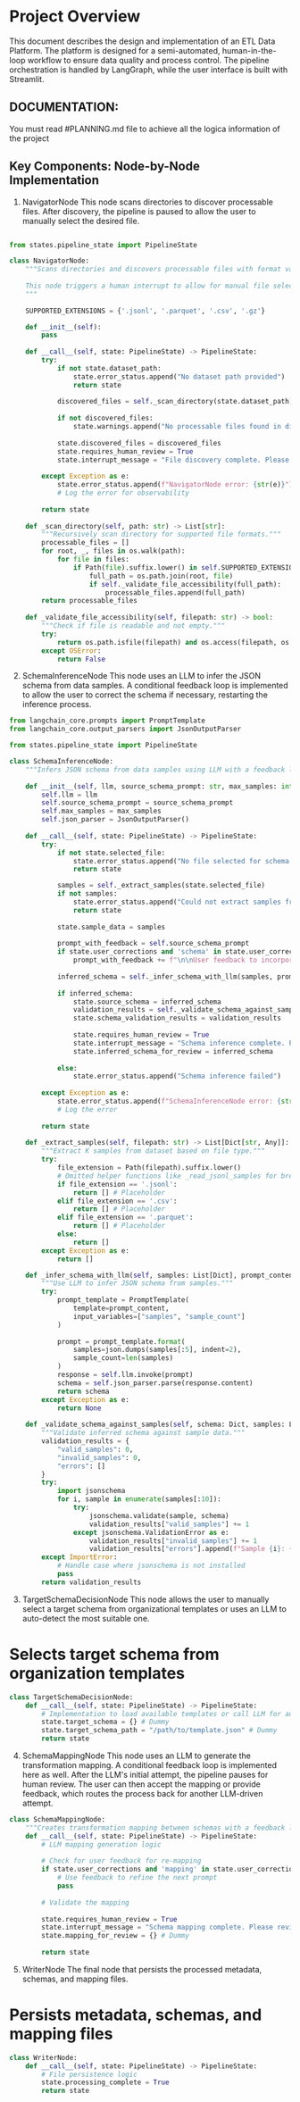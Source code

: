 # Project Overview
This document describes the design and implementation of an ETL Data Platform. The platform is designed for a semi-automated, human-in-the-loop workflow to ensure data quality and process control. The pipeline orchestration is handled by LangGraph, while the user interface is built with Streamlit.

## DOCUMENTATION:
You must read #PLANNING.md file to achieve all the logica information of the project

## Key Components: Node-by-Node Implementation

1. NavigatorNode
This node scans directories to discover processable files. After discovery, the pipeline is paused to allow the user to manually select the desired file.

```python

from states.pipeline_state import PipelineState

class NavigatorNode:
    """Scans directories and discovers processable files with format validation.
    
    This node triggers a human interrupt to allow for manual file selection.
    """
    
    SUPPORTED_EXTENSIONS = {'.jsonl', '.parquet', '.csv', '.gz'}

    def __init__(self):
        pass
    
    def __call__(self, state: PipelineState) -> PipelineState:
        try:
            if not state.dataset_path:
                state.error_status.append("No dataset path provided")
                return state
                
            discovered_files = self._scan_directory(state.dataset_path)
            
            if not discovered_files:
                state.warnings.append("No processable files found in directory")
            
            state.discovered_files = discovered_files
            state.requires_human_review = True
            state.interrupt_message = "File discovery complete. Please select a file from the list to proceed."
            
        except Exception as e:
            state.error_status.append(f"NavigatorNode error: {str(e)}")
            # Log the error for observability
            
        return state
    
    def _scan_directory(self, path: str) -> List[str]:
        """Recursively scan directory for supported file formats."""
        processable_files = []
        for root, _, files in os.walk(path):
            for file in files:
                if Path(file).suffix.lower() in self.SUPPORTED_EXTENSIONS:
                    full_path = os.path.join(root, file)
                    if self._validate_file_accessibility(full_path):
                        processable_files.append(full_path)
        return processable_files
    
    def _validate_file_accessibility(self, filepath: str) -> bool:
        """Check if file is readable and not empty."""
        try:
            return os.path.isfile(filepath) and os.access(filepath, os.R_OK) and os.path.getsize(filepath) > 0
        except OSError:
            return False

```

2. SchemaInferenceNode
This node uses an LLM to infer the JSON schema from data samples. A conditional feedback loop is implemented to allow the user to correct the schema if necessary, restarting the inference process.

```python
from langchain_core.prompts import PromptTemplate
from langchain_core.output_parsers import JsonOutputParser

from states.pipeline_state import PipelineState

class SchemaInferenceNode:
    """Infers JSON schema from data samples using LLM with a feedback loop."""
    
    def __init__(self, llm, source_schema_prompt: str, max_samples: int = 5):
        self.llm = llm
        self.source_schema_prompt = source_schema_prompt
        self.max_samples = max_samples
        self.json_parser = JsonOutputParser()
    
    def __call__(self, state: PipelineState) -> PipelineState:
        try:
            if not state.selected_file:
                state.error_status.append("No file selected for schema inference")
                return state

            samples = self._extract_samples(state.selected_file)
            if not samples:
                state.error_status.append("Could not extract samples from file")
                return state
                
            state.sample_data = samples
            
            prompt_with_feedback = self.source_schema_prompt
            if state.user_corrections and 'schema' in state.user_corrections:
                prompt_with_feedback += f"\n\nUser feedback to incorporate:\n{state.user_corrections['schema']}"
            
            inferred_schema = self._infer_schema_with_llm(samples, prompt_with_feedback)
            
            if inferred_schema:
                state.source_schema = inferred_schema
                validation_results = self._validate_schema_against_samples(inferred_schema, samples)
                state.schema_validation_results = validation_results
                
                state.requires_human_review = True
                state.interrupt_message = "Schema inference complete. Please review the results and provide feedback if needed."
                state.inferred_schema_for_review = inferred_schema
                
            else:
                state.error_status.append("Schema inference failed")
                
        except Exception as e:
            state.error_status.append(f"SchemaInferenceNode error: {str(e)}")
            # Log the error
            
        return state
    
    def _extract_samples(self, filepath: str) -> List[Dict[str, Any]]:
        """Extract K samples from dataset based on file type."""
        try:
            file_extension = Path(filepath).suffix.lower()
            # Omitted helper functions like _read_jsonl_samples for brevity.
            if file_extension == '.jsonl':
                return [] # Placeholder
            elif file_extension == '.csv':
                return [] # Placeholder
            elif file_extension == '.parquet':
                return [] # Placeholder
            else:
                return []
        except Exception as e:
            return []

    def _infer_schema_with_llm(self, samples: List[Dict], prompt_content: str) -> Dict:
        """Use LLM to infer JSON schema from samples."""
        try:
            prompt_template = PromptTemplate(
                template=prompt_content,
                input_variables=["samples", "sample_count"]
            )
            
            prompt = prompt_template.format(
                samples=json.dumps(samples[:5], indent=2),
                sample_count=len(samples)
            )
            response = self.llm.invoke(prompt)
            schema = self.json_parser.parse(response.content)
            return schema
        except Exception as e:
            return None
    
    def _validate_schema_against_samples(self, schema: Dict, samples: List[Dict]) -> Dict:
        """Validate inferred schema against sample data."""
        validation_results = {
            "valid_samples": 0,
            "invalid_samples": 0,
            "errors": []
        }
        try:
            import jsonschema
            for i, sample in enumerate(samples[:10]):
                try:
                    jsonschema.validate(sample, schema)
                    validation_results["valid_samples"] += 1
                except jsonschema.ValidationError as e:
                    validation_results["invalid_samples"] += 1
                    validation_results["errors"].append(f"Sample {i}: {str(e)}")
        except ImportError:
            # Handle case where jsonschema is not installed
            pass
        return validation_results
```

3. TargetSchemaDecisionNode
This node allows the user to manually select a target schema from organizational templates or uses an LLM to auto-detect the most suitable one.

# Selects target schema from organization templates
```python
class TargetSchemaDecisionNode:
    def __call__(self, state: PipelineState) -> PipelineState:
        # Implementation to load available templates or call LLM for auto-detection
        state.target_schema = {} # Dummy
        state.target_schema_path = "/path/to/template.json" # Dummy
        return state
```

4. SchemaMappingNode
This node uses an LLM to generate the transformation mapping. A conditional feedback loop is implemented here as well. After the LLM's initial attempt, the pipeline pauses for human review. The user can then accept the mapping or provide feedback, which routes the process back for another LLM-driven attempt.
```python
class SchemaMappingNode:
    """Creates transformation mapping between schemas with a feedback loop."""
    def __call__(self, state: PipelineState) -> PipelineState:
        # LLM mapping generation logic
        
        # Check for user feedback for re-mapping
        if state.user_corrections and 'mapping' in state.user_corrections:
            # Use feedback to refine the next prompt
            pass
        
        # Validate the mapping
        
        state.requires_human_review = True
        state.interrupt_message = "Schema mapping complete. Please review and provide feedback for corrections."
        state.mapping_for_review = {} # Dummy
        
        return state
```

5. WriterNode
The final node that persists the processed metadata, schemas, and mapping files.

# Persists metadata, schemas, and mapping files
```python
class WriterNode:
    def __call__(self, state: PipelineState) -> PipelineState:
        # File persistence logic
        state.processing_complete = True
        return state
```
